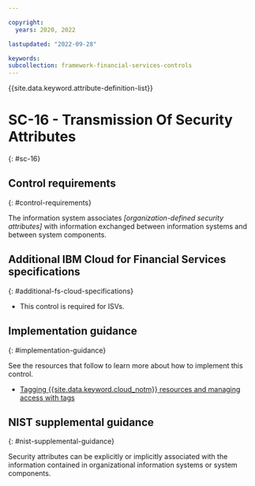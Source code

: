 ```yaml
---

copyright:
  years: 2020, 2022

lastupdated: "2022-09-28"

keywords: 
subcollection: framework-financial-services-controls
---
```


{{site.data.keyword.attribute-definition-list}}

         
# SC-16 - Transmission Of Security Attributes
{: #sc-16}

## Control requirements
{: #control-requirements}

The information system associates _[organization-defined security attributes]_ with information exchanged between information systems and between system components.

## Additional IBM Cloud for Financial Services specifications
{: #additional-fs-cloud-specifications}

- This control is required for ISVs.

## Implementation guidance
{: #implementation-guidance}

See the resources that follow to learn more about how to implement this control.

- [Tagging {{site.data.keyword.cloud_notm}} resources and managing access with tags](/docs/framework-financial-services?topic=framework-financial-services-shared-tagging-resources)

## NIST supplemental guidance
{: #nist-supplemental-guidance}

Security attributes can be explicitly or implicitly associated with the information contained in organizational information systems or system components.



